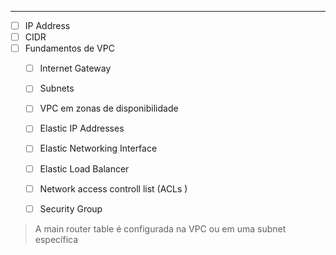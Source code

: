--------

- [ ] IP Address  
- [ ] CIDR 
- [ ] Fundamentos de VPC 
	- [ ] Internet Gateway 
	- [ ] Subnets 
	- [ ] VPC em zonas de disponibilidade 
	- [ ] Elastic IP Addresses 
	- [ ] Elastic Networking Interface 
	- [ ] Elastic Load Balancer
	- [ ] Network access controll list (ACLs )
	- [ ] Security Group 



> A main router table é configurada na VPC ou em uma subnet específica